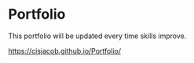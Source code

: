 # Portfolio
This portfolio will be updated every time skills improve.

https://cisjacob.github.io/Portfolio/

